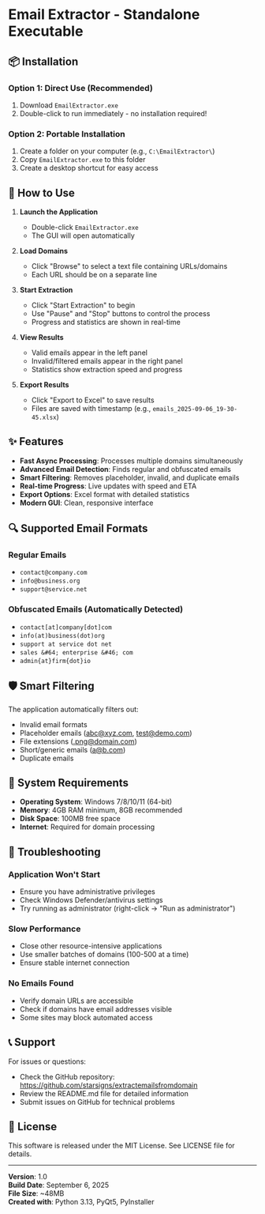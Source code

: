 # Email Extractor - Standalone Executable

## 📦 Installation

### Option 1: Direct Use (Recommended)
1. Download `EmailExtractor.exe`
2. Double-click to run immediately - no installation required!

### Option 2: Portable Installation
1. Create a folder on your computer (e.g., `C:\EmailExtractor\`)
2. Copy `EmailExtractor.exe` to this folder
3. Create a desktop shortcut for easy access

## 🚀 How to Use

1. **Launch the Application**
   - Double-click `EmailExtractor.exe`
   - The GUI will open automatically

2. **Load Domains**
   - Click "Browse" to select a text file containing URLs/domains
   - Each URL should be on a separate line

3. **Start Extraction**
   - Click "Start Extraction" to begin
   - Use "Pause" and "Stop" buttons to control the process
   - Progress and statistics are shown in real-time

4. **View Results**
   - Valid emails appear in the left panel
   - Invalid/filtered emails appear in the right panel
   - Statistics show extraction speed and progress

5. **Export Results**
   - Click "Export to Excel" to save results
   - Files are saved with timestamp (e.g., `emails_2025-09-06_19-30-45.xlsx`)

## ✨ Features

- **Fast Async Processing**: Processes multiple domains simultaneously
- **Advanced Email Detection**: Finds regular and obfuscated emails
- **Smart Filtering**: Removes placeholder, invalid, and duplicate emails
- **Real-time Progress**: Live updates with speed and ETA
- **Export Options**: Excel format with detailed statistics
- **Modern GUI**: Clean, responsive interface

## 🔍 Supported Email Formats

### Regular Emails
- `contact@company.com`
- `info@business.org`
- `support@service.net`

### Obfuscated Emails (Automatically Detected)
- `contact[at]company[dot]com`
- `info(at)business(dot)org`
- `support at service dot net`
- `sales &#64; enterprise &#46; com`
- `admin{at}firm{dot}io`

## 🛡️ Smart Filtering

The application automatically filters out:
- Invalid email formats
- Placeholder emails (abc@xyz.com, test@demo.com)
- File extensions (.png@domain.com)
- Short/generic emails (a@b.com)
- Duplicate emails

## 💾 System Requirements

- **Operating System**: Windows 7/8/10/11 (64-bit)
- **Memory**: 4GB RAM minimum, 8GB recommended
- **Disk Space**: 100MB free space
- **Internet**: Required for domain processing

## 🔧 Troubleshooting

### Application Won't Start
- Ensure you have administrative privileges
- Check Windows Defender/antivirus settings
- Try running as administrator (right-click → "Run as administrator")

### Slow Performance
- Close other resource-intensive applications
- Use smaller batches of domains (100-500 at a time)
- Ensure stable internet connection

### No Emails Found
- Verify domain URLs are accessible
- Check if domains have email addresses visible
- Some sites may block automated access

## 📞 Support

For issues or questions:
- Check the GitHub repository: https://github.com/starsigns/extractemailsfromdomain
- Review the README.md file for detailed information
- Submit issues on GitHub for technical problems

## 📄 License

This software is released under the MIT License. See LICENSE file for details.

---

**Version**: 1.0  
**Build Date**: September 6, 2025  
**File Size**: ~48MB  
**Created with**: Python 3.13, PyQt5, PyInstaller
